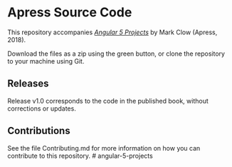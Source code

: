 # Apress Source Code

This repository accompanies [*Angular 5 Projects*](http://www.apress.com/9781484232781) by Mark Clow (Apress, 2018).

[comment]: #cover


Download the files as a zip using the green button, or clone the repository to your machine using Git.

## Releases

Release v1.0 corresponds to the code in the published book, without corrections or updates.

## Contributions

See the file Contributing.md for more information on how you can contribute to this repository.
#   a n g u l a r - 5 - p r o j e c t s  
 